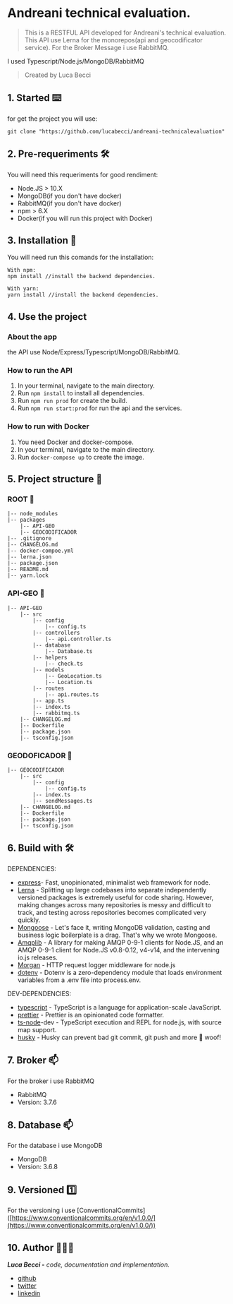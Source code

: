# Andreani technical evaluation. 

> This is a RESTFUL API developed for Andreani's technical evaluation. This API use Lerna for the monorepos(api and geocodificator service). For the Broker Message i use RabbitMQ.

I used Typescript/Node.js/MongoDB/RabbitMQ

> Created by Luca Becci

## 1. Started ⌨️

for get the project you will use:

```tsx
git clone "https://github.com/lucabecci/andreani-technicalevaluation"

```

## 2. Pre-requeriments 🛠

You will need this requeriments for good rendiment:

- Node.JS > 10.X
- MongoDB(if you don't have docker)
- RabbitMQ(if you don't have docker)
- npm > 6.X
- Docker(if you will run this project with Docker)

## 3. Installation 🔩

You will need run this comands for the installation:

```
With npm: 
npm install //install the backend dependencies.

With yarn:
yarn install //install the backend dependencies.

```

## 4. Use the project

### About the app

the API use Node/Express/Typescript/MongoDB/RabbitMQ.

### How to run the API

1. In your terminal, navigate to the main directory.
2. Run `npm install` to install all dependencies.
3. Run `npm run prod` for create the build.
4. Run `npm run start:prod` for run the api and the services.

### How to run with Docker

1. You need Docker and docker-compose.
2. In your terminal, navigate to the main directory.
3. Run `docker-compose up` to create the image.

## 5. Project structure 📁

### ROOT 📂

```tsx
|-- node_modules
|-- packages
	|-- API-GEO
	|-- GEOCODIFICADOR
|-- .gitignore
|-- CHANGELOG.md
|-- docker-compoe.yml
|-- lerna.json
|-- package.json
|-- README.md
|-- yarn.lock
```

### API-GEO 📂

```tsx
|-- API-GEO
	|-- src
		|-- config
			|-- config.ts
		|-- controllers
			|-- api.controller.ts
		|-- database
			|-- Database.ts
		|-- helpers
			|-- check.ts
		|-- models
			|-- GeoLocation.ts
			|-- Location.ts
		|-- routes
			|-- api.routes.ts
		|-- app.ts
		|-- index.ts
		|-- rabbitmq.ts
	|-- CHANGELOG.md
	|-- Dockerfile
	|-- package.json
	|-- tsconfig.json
```

### GEODOFICADOR 📂

```tsx
|-- GEOCODIFICADOR
	|-- src
		|-- config
			|-- config.ts
		|-- index.ts
		|-- sendMessages.ts
	|-- CHANGELOG.md
	|-- Dockerfile
	|-- package.json
	|-- tsconfig.json
```

## 6. Build with 🛠

DEPENDENCIES:

- [express](https://expressjs.com/)- Fast, unopinionated, minimalist web framework for node.
- [Lerna](https://github.com/lerna/lerna) - Splitting up large codebases into separate independently versioned packages is extremely useful for code sharing. However, making changes across many repositories is messy and difficult to track, and testing across repositories becomes complicated very quickly.
- [Mongoose](https://mongoosejs.com/) - Let's face it, writing MongoDB validation, casting and business logic boilerplate is a drag. That's why we wrote Mongoose.
- [Amqplib](https://www.npmjs.com/package/amqplib) - A library for making AMQP 0-9-1 clients for Node.JS, and an AMQP 0-9-1 client for Node.JS v0.8-0.12, v4-v14, and the intervening io.js releases.
- [Morgan](https://www.npmjs.com/package/morgan) - HTTP request logger middleware for node.js
- [dotenv](https://www.npmjs.com/package/dotenv) - Dotenv is a zero-dependency module that loads environment variables from a .env file into process.env.

DEV-DEPENDENCIES:

- [typescript](https://www.typescriptlang.org/) - TypeScript is a language for application-scale JavaScript.
- [prettier](https://prettier.io/) - Prettier is an opinionated code formatter.
- [ts-node](https://www.npmjs.com/package/ts-node)-dev - TypeScript execution and REPL for node.js, with source map support.
- [husky](https://www.npmjs.com/package/husky) - Husky can prevent bad git commit, git push and more 🐶 woof!

## 7. Broker 📫

For the broker i use RabbitMQ

- RabbitMQ
- Version: 3.7.6

## 8. Database 📫

For the database i use MongoDB

- MongoDB
- Version: 3.6.8

## 9. Versioned 1️⃣

For the versioning i use [ConventionalCommits] ([https://www.conventionalcommits.org/en/v1.0.0/](https://www.conventionalcommits.org/en/v1.0.0/))

## 10. Author 🙎🏻‍♂️

***Luca Becci -** code, documentation and implementation.*

- [github](https://github.com/lucabecci)
- [twitter](https://twitter.com/lucabecci)
- [linkedin](https://www.linkedin.com/in/luca-becci-b8044b198/)
